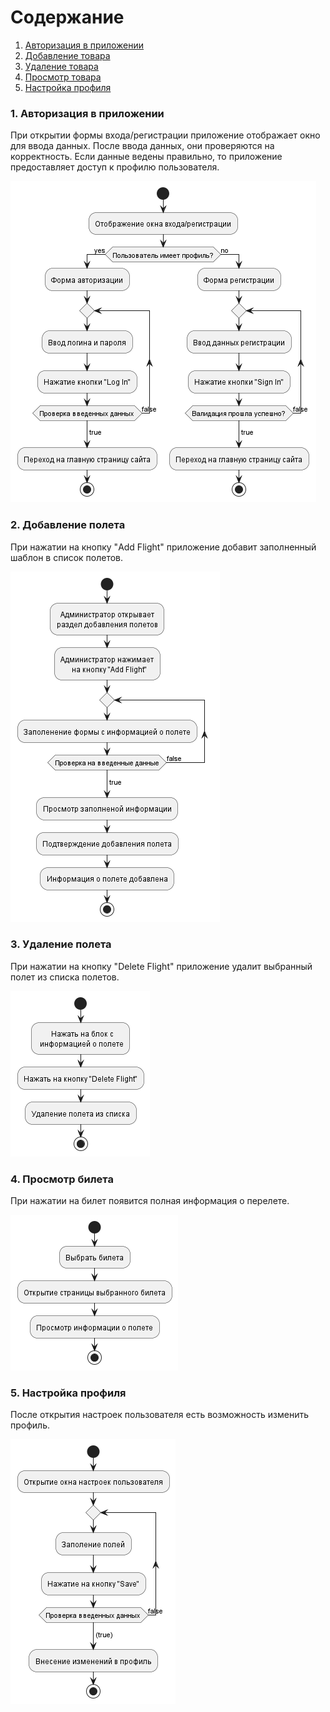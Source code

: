 # Содержание
1. [Авторизация в приложении](#1)
2. [Добавление товара](#2)
3. [Удаление товара](#3)
4. [Просмотр товара](#4)
5. [Настройка профиля](#5)


### 1. Авторизация в приложении<a name="1"></a>
При открытии формы входа/регистрации приложение отображает окно для ввода данных. После ввода данных, они проверяются на корректность. Если данные ведены правильно, то приложение предоставляет доступ к профилю пользователя.

![Авторизация в приложении](images/AuthorizationActivity.png)

### 2. Добавление полета<a name="2"></a>
При нажатии на кнопку "Add Flight" приложение добавит заполненный шаблон в список полетов.

![Добавление полета](images/AddTicket.png)
  
### 3. Удаление полета<a name="3"></a>
При нажатии на кнопку "Delete Flight" приложение удалит выбранный полет из списка полетов.

![Удаление полета](images/DeleteTicket.png)

### 4. Просмотр билета<a name="4"></a>
При нажатии на билет появится полная информация о перелете.

![Просмотр билета](images/TicketViewing.png)

### 5. Настройка профиля<a name="5"></a>
После открытия настроек пользователя есть возможность изменить профиль.

![Настройка профиля](images/ProfileSettingActivity.png)

